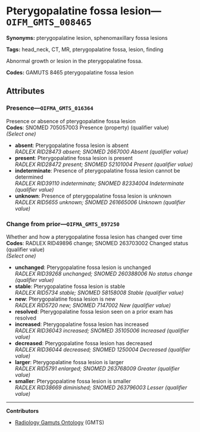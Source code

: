 # Pterygopalatine fossa lesion—`OIFM_GMTS_008465`

**Synonyms:** pterygopalatine lesion, sphenomaxillary fossa lesions

**Tags:** head_neck, CT, MR, pterygopalatine fossa, lesion, finding

Abnormal growth or lesion in the pterygopalatine fossa.

**Codes:** GAMUTS 8465 pterygopalatine fossa lesion

## Attributes

### Presence—`OIFMA_GMTS_016364`

Presence or absence of pterygopalatine fossa lesion  
**Codes**: SNOMED 705057003 Presence (property) (qualifier value)  
*(Select one)*

- **absent**: Pterygopalatine fossa lesion is absent  
_RADLEX RID28473 absent; SNOMED 2667000 Absent (qualifier value)_
- **present**: Pterygopalatine fossa lesion is present  
_RADLEX RID28472 present; SNOMED 52101004 Present (qualifier value)_
- **indeterminate**: Presence of pterygopalatine fossa lesion cannot be determined  
_RADLEX RID39110 indeterminate; SNOMED 82334004 Indeterminate (qualifier value)_
- **unknown**: Presence of pterygopalatine fossa lesion is unknown  
_RADLEX RID5655 unknown; SNOMED 261665006 Unknown (qualifier value)_

### Change from prior—`OIFMA_GMTS_897250`

Whether and how a pterygopalatine fossa lesion has changed over time  
**Codes**: RADLEX RID49896 change; SNOMED 263703002 Changed status (qualifier value)  
*(Select one)*

- **unchanged**: Pterygopalatine fossa lesion is unchanged  
_RADLEX RID39268 unchanged; SNOMED 260388006 No status change (qualifier value)_
- **stable**: Pterygopalatine fossa lesion is stable  
_RADLEX RID5734 stable; SNOMED 58158008 Stable (qualifier value)_
- **new**: Pterygopalatine fossa lesion is new  
_RADLEX RID5720 new; SNOMED 7147002 New (qualifier value)_
- **resolved**: Pterygopalatine fossa lesion seen on a prior exam has resolved  
- **increased**: Pterygopalatine fossa lesion has increased  
_RADLEX RID36043 increased; SNOMED 35105006 Increased (qualifier value)_
- **decreased**: Pterygopalatine fossa lesion has decreased  
_RADLEX RID36044 decreased; SNOMED 1250004 Decreased (qualifier value)_
- **larger**: Pterygopalatine fossa lesion is larger  
_RADLEX RID5791 enlarged; SNOMED 263768009 Greater (qualifier value)_
- **smaller**: Pterygopalatine fossa lesion is smaller  
_RADLEX RID38669 diminished; SNOMED 263796003 Lesser (qualifier value)_

---

**Contributors**

- [Radiology Gamuts Ontology](https://gamuts.net/) (GMTS)